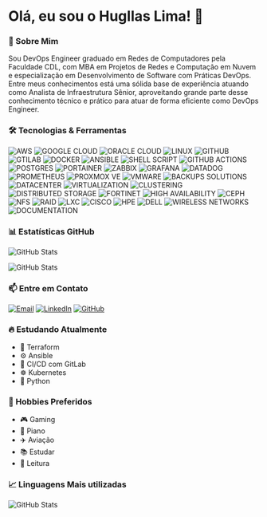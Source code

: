 # Olá, eu sou o Hugllas Lima! 👋

### 🚀 Sobre Mim 
Sou DevOps Engineer graduado em Redes de Computadores pela Faculdade CDL, com MBA em Projetos de Redes e Computação em Nuvem e especialização em Desenvolvimento de Software com Práticas DevOps. Entre meus conhecimentos está uma sólida base de experiência atuando como Analista de Infraestrutura Sênior, aproveitando grande parte desse conhecimento técnico e prático para atuar de forma eficiente como DevOps Engineer.

### 🛠️ Tecnologias & Ferramentas 
![AWS](https://img.shields.io/badge/AWS-%23FF9900.svg?style=for-the-badge&logo=amazon-aws&logoColor=white)
![GOOGLE CLOUD](https://img.shields.io/badge/GoogleCloud-%234285F4.svg?style=for-the-badge&logo=google-cloud&logoColor=white)
![ORACLE CLOUD](https://img.shields.io/badge/Oracle-F80000?style=for-the-badge&logo=oracle&logoColor=white)
![LINUX](https://img.shields.io/badge/Linux-FCC624?style=for-the-badge&logo=linux&logoColor=black)
![GITHUB](https://img.shields.io/badge/git-%23F05033.svg?style=for-the-badge&logo=git&logoColor=white)
![GTILAB](https://img.shields.io/badge/gitlab-%23181717.svg?style=for-the-badge&logo=gitlab&logoColor=white)
![DOCKER](https://img.shields.io/badge/docker-%230db7ed.svg?style=for-the-badge&logo=docker&logoColor=white)
![ANSIBLE](https://img.shields.io/badge/ansible-%231A1918.svg?style=for-the-badge&logo=ansible&logoColor=white)
![SHELL SCRIPT](https://img.shields.io/badge/shell_script-%23121011.svg?style=for-the-badge&logo=gnu-bash&logoColor=white)
![GITHUB ACTIONS](https://img.shields.io/badge/github%20actions-%232671E5.svg?style=for-the-badge&logo=githubactions&logoColor=white)
![POSTGRES](https://img.shields.io/badge/postgres-%23316192.svg?style=for-the-badge&logo=postgresql&logoColor=white)
![PORTAINER](https://img.shields.io/badge/portainer-13BEF9?style=for-the-badge&logo=portainer&logoColor=white)
![ZABBIX](https://img.shields.io/badge/zabbix-CC2936?style=for-the-badge&logo=zabbix&logoColor=white)
![GRAFANA](https://img.shields.io/badge/grafana-%23F46800.svg?style=for-the-badge&logo=grafana&logoColor=white)
![DATADOG](https://img.shields.io/badge/datadog-%23632CA6.svg?style=for-the-badge&logo=datadog&logoColor=white)
![PROMETHEUS](https://img.shields.io/badge/Prometheus-E6522C?style=for-the-badge&logo=Prometheus&logoColor=white)
![PROXMOX VE](https://img.shields.io/badge/proxmox-E57000?style=for-the-badge&logo=proxmox&logoColor=white)
![VMWARE](https://img.shields.io/badge/VMware-607078?style=for-the-badge&logo=vmware&logoColor=white)
![BACKUPS SOLUTIONS](https://img.shields.io/badge/Backup_Solutions-2196F3?style=for-the-badge&logoColor=white)
![DATACENTER](https://img.shields.io/badge/Datacenter-607D8B?style=for-the-badge&logoColor=white)
![VIRTUALIZATION](https://img.shields.io/badge/Virtualization-FF9800?style=for-the-badge&logoColor=white)
![CLUSTERING](https://img.shields.io/badge/Clustering-E91E63?style=for-the-badge&logoColor=white)
![DISTRIBUTED STORAGE](https://img.shields.io/badge/Distributed_Storage-9C27B0?style=for-the-badge&logoColor=white)
![FORTINET](https://img.shields.io/badge/Fortinet-EE3124?style=for-the-badge&logoColor=white)
![HIGH AVAILABILITY](https://img.shields.io/badge/High_Availability-4CAF50?style=for-the-badge&logoColor=white)
![CEPH](https://img.shields.io/badge/Ceph-EF5C55?style=for-the-badge&logoColor=white)
![NFS](https://img.shields.io/badge/NFS-4CAF50?style=for-the-badge&logoColor=white)
![RAID](https://img.shields.io/badge/RAID-FF6B6B?style=for-the-badge&logoColor=white)
![LXC](https://img.shields.io/badge/LXC-333333?style=for-the-badge&logoColor=white)
![CISCO](https://img.shields.io/badge/cisco-%23049fd9.svg?style=for-the-badge&logo=cisco&logoColor=black)
![HPE](https://img.shields.io/badge/HPE-01A982?style=for-the-badge&logo=hewlettpackardenterprise&logoColor=white)
![DELL](https://img.shields.io/badge/Dell-007DB8?style=for-the-badge&logo=dell&logoColor=white)
![WIRELESS NETWORKS](https://img.shields.io/badge/Wireless_Networks-9C27B0?style=for-the-badge&logoColor=white)
![DOCUMENTATION](https://img.shields.io/badge/Documentation-00BCD4?style=for-the-badge&logoColor=white)

### 📊 Estatísticas GitHub
![GitHub Stats](https://github-readme-stats.vercel.app/api?username=hugllaslima&theme=dark&hide_border=false&include_all_commits=true&count_private=true)

![GitHub Stats](https://github-readme-streak-stats.herokuapp.com/?user=hugllaslima&theme=dark&hide_border=false)

### 📫 Entre em Contato
[![Email](https://img.shields.io/badge/Gmail-D14836?style=for-the-badge&logo=gmail&logoColor=white)](mailto:hugllaslima@gmail.com)
[![LinkedIn](https://img.shields.io/badge/LinkedIn-0077B5?style=for-the-badge&logo=linkedin&logoColor=white)](https://www.linkedin.com/in/hugllas-r-s-lima/)
[![GitHub](https://img.shields.io/badge/GitHub-100000?style=for-the-badge&logo=github&logoColor=white)](https://github.com/hugllaslima)

### 🔥 Estudando Atualmente
- 🔧 Terraform
- ⚙️ Ansible
- 🚀 CI/CD com GitLab
- ☸️ Kubernetes
- 🐍 Python

### 🎯 Hobbies Preferidos
- 🎮 Gaming
- 🎸 Piano
- ✈️ Aviação
- 📚 Estudar
- 📖 Leitura

### 📈 Linguagens Mais utilizadas
![GitHub Stats](https://github-readme-stats.vercel.app/api/top-langs/?username=hugllaslima&layout=compact&theme=dark&hide_border=false)

